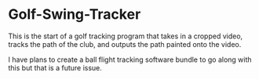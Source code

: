 # Golf-Swing-Tracker
This is the start of a golf tracking program that takes in a cropped video, tracks the path of the club, and outputs the path painted onto the video.

I have plans to create a ball flight tracking software bundle to go along with this but that is a future issue.
